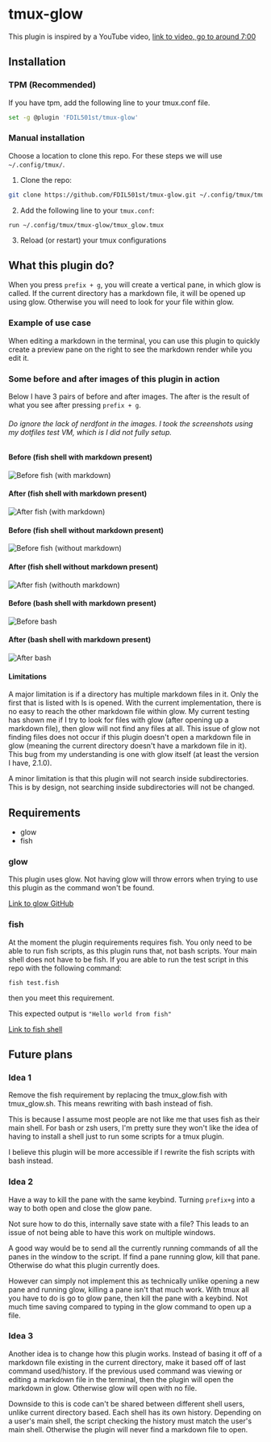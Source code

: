 # tmux-glow

This plugin is inspired by a YouTube video, 
[link to video, go to around 7:00](https://www.youtube.com/watch?v=8kNF4TY6BVg)

## Installation

### TPM (Recommended)

If you have tpm, add the following line to your tmux.conf file.

```bash
set -g @plugin 'FDIL501st/tmux-glow'
```

### Manual installation

Choose a location to clone this repo. For these steps we will use `~/.config/tmux/`.

1. Clone the repo:
```bash
git clone https://github.com/FDIL501st/tmux-glow.git ~/.config/tmux/tmux-glow
```

2. Add the following line to your `tmux.conf`:

`run ~/.config/tmux/tmux-glow/tmux_glow.tmux`

3. Reload (or restart) your tmux configurations

## What this plugin do?
When you press `prefix + g`, you will create a vertical pane,
in which glow is called. 
If the current directory has a markdown file, it will be opened up using glow.
Otherwise you will need to look for your file within glow.

### Example of use case
When editing a markdown in the terminal, you can use this plugin to quickly create a preview pane on the right to see the markdown render while you edit it.

### Some before and after images of this plugin in action

Below I have 3 pairs of before and after images. The after is the result of what you see after pressing `prefix + g`.

###### Do ignore the lack of nerdfont in the images. I took the screenshots using my dotfiles test VM, which is I did not fully setup.

#### Before (fish shell with markdown present)
![Before fish (with markdown)](images/fish_start_with_md.png)
#### After (fish shell with markdown present)
![After fish (with markdown)](images/fish_plugin_with_md.png)

#### Before (fish shell without markdown present)
![Before fish (without markdown)](images/fish_start_without_md.png)
#### After (fish shell without markdown present)
![After fish (withouth markdown)](images/fish_plugin_without_md.png)

#### Before (bash shell with markdown present)
![Before bash](images/bash_start_with_md.png)
#### After (bash shell with markdown present)
![After bash](images/bash_plugin_with_md.png)

#### Limitations
A major limitation is if a directory has multiple markdown files in it.
Only the first that is listed with ls is opened. With the current implementation,
there is no easy to reach the other markdown file within glow.
My current testing has shown me if I try to look for files with glow (after opening up a markdown file),
then glow will not find any files at all. 
This issue of glow not finding files does not occur if this plugin doesn't open a markdown file in glow 
(meaning the current directory doesn't have a markdown file in it).
This bug from my understanding is one with glow itself (at least the version I have, 2.1.0).

A minor limitation is that this plugin will not search inside subdirectories.
This is by design, not searching inside subdirectories will not be changed.


## Requirements
- glow
- fish

### glow
This plugin uses glow. 
Not having glow will throw errors when trying to use this plugin 
as the command won't be found.

[Link to glow GitHub](https://github.com/charmbracelet/glow)


### fish
At the moment the plugin requirements requires fish.
You only need to be able to run fish scripts, as this plugin runs that, not bash scripts.
Your main shell does not have to be fish.
If you are able to run the test script in this repo with the following command:
```fish
fish test.fish
```
then you meet this requirement.

This expected output is `"Hello world from fish"`

[Link to fish shell](https://fishshell.com)


## Future plans
### Idea 1
Remove the fish requirement by replacing the 
tmux_glow.fish with tmux_glow.sh. This means rewriting with bash instead of fish. 

This is because I assume most people are not like me that uses fish as their main shell. For bash or zsh users, I'm pretty sure they won't like the idea of having to install a shell just to run some scripts for a tmux plugin.

I believe this plugin will be more accessible if I rewrite the fish scripts with bash instead.
### Idea 2
Have a way to kill the pane with the same keybind. 
Turning `prefix+g` into a way to both open and close the glow pane.

Not sure how to do this, internally save state with a file?
This leads to an issue of not being able to have this work
on multiple windows. 

A good way would be to send all the currently running commands 
of all the panes in the window to the script. 
If find a pane running glow, kill that pane. 
Otherwise do what this plugin currently does.

However can simply not implement this as technically unlike
opening a new pane and running glow, 
killing a pane isn't that much work. 
With tmux all you have to do is go to glow pane,
then kill the pane with a keybind. 
Not much time saving compared to typing in the glow command
to open up a file.

### Idea 3
Another idea is to change how this plugin works.
Instead of basing it off of a markdown file existing in the current directory,
make it based off of last command used/history.
If the previous used command was viewing or editing a markdown file in 
the terminal, 
then the plugin will open the markdown in glow.
Otherwise glow will open with no file.

Downside to this is code can't be shared between different shell users, 
unlike current directory based. Each shell has its own history.
Depending on a user's main shell, the script checking the history 
must match the user's main shell. Otherwise the plugin will never find
a markdown file to open.
